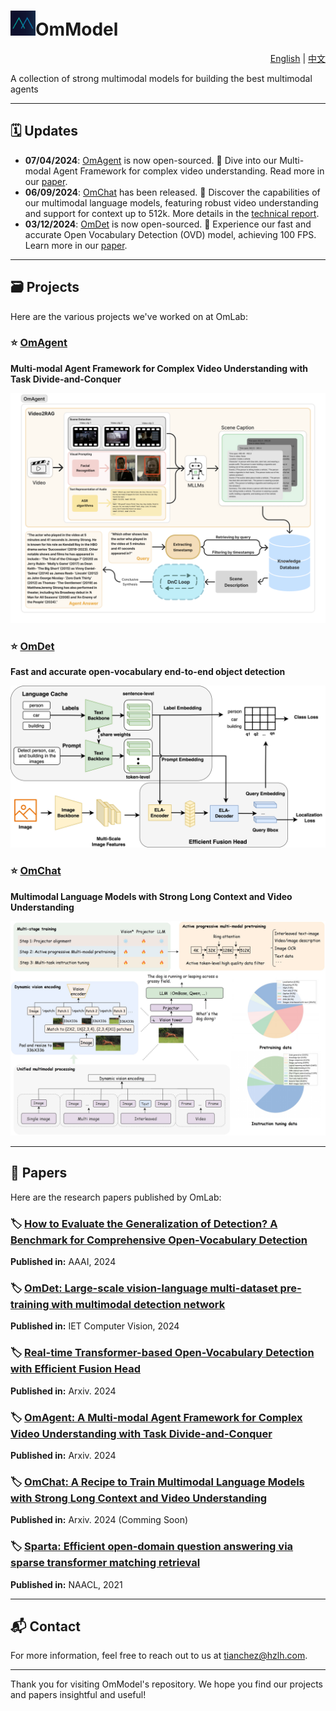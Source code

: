 # <img src="omlab.png" alt="speed" width=40>OmModel  

<p align="right">
<a href="README.md">English</a> | <a href="README_ZH.md">中文</a>
</p>

A collection of strong multimodal models for building the best multimodal agents

---

## 🗓️ Updates
* **07/04/2024**: [OmAgent](https://github.com/OmLab/Project1) is now open-sourced. 🌟 Dive into our Multi-modal Agent Framework for complex video understanding. Read more in our [paper](https://arxiv.org/abs/2406.16620).
* **06/09/2024**: [OmChat](https://github.com/OmLab/Project1) has been released. 🎉 Discover the capabilities of our multimodal language models, featuring robust video understanding and support for context up to 512k. More details in the [technical report]().
* **03/12/2024**: [OmDet](https://github.com/om-ai-lab/OmDet) is now open-sourced. 🚀 Experience our fast and accurate Open Vocabulary Detection (OVD) model, achieving 100 FPS. Learn more in our [paper](https://arxiv.org/abs/2209.05946).


---

## 🗃️ Projects

Here are the various projects we've worked on at OmLab:

### ⭐️ [OmAgent](https://github.com/OmLab/Project1)
**Multi-modal Agent Framework for Complex Video Understanding with Task Divide-and-Conquer**

<img src="OmAgent.png" alt="speed" width=600>

### ⭐️ [OmDet](https://github.com/om-ai-lab/OmDet)
**Fast and accurate open-vocabulary end-to-end object detection** 

<img src="turbo_model_structure.jpeg" alt="Image 1" width=600>



### ⭐️ [OmChat](https://github.com/OmLab/Project3)
**Multimodal Language Models with Strong Long Context and Video Understanding**

<img src="omchat_structure.jpg" alt="speed" width=600>

---

## 📜 Papers

Here are the research papers published by OmLab:

### 🏷️ [How to Evaluate the Generalization of Detection? A Benchmark for Comprehensive Open-Vocabulary Detection](https://ojs.aaai.org/index.php/AAAI/article/view/28485/28945)
**Published in:** AAAI, 2024

### 🏷️ [OmDet: Large-scale vision-language multi-dataset pre-training with multimodal detection network](https://arxiv.org/abs/2209.05946)
**Published in:** IET Computer Vision, 2024  

### 🏷️ [Real-time Transformer-based Open-Vocabulary Detection with Efficient Fusion Head](https://arxiv.org/abs/2403.06892)
**Published in:** Arxiv. 2024  

### 🏷️ [OmAgent: A Multi-modal Agent Framework for Complex Video Understanding with Task Divide-and-Conquer](https://arxiv.org/abs/2406.16620)
**Published in:** Arxiv. 2024  

### 🏷️ [OmChat: A Recipe to Train Multimodal Language Models with Strong Long Context and Video Understanding]()
**Published in:** Arxiv. 2024 (Comming Soon)

### 🏷️ [Sparta: Efficient open-domain question answering via sparse transformer matching retrieval](https://arxiv.org/pdf/2009.13013)
**Published in:** NAACL, 2021


---

## 📬 Contact

For more information, feel free to reach out to us at [tianchez@hzlh.com](mailto:tianchez@hzlh.com).

---

Thank you for visiting OmModel's repository. We hope you find our projects and papers insightful and useful!
